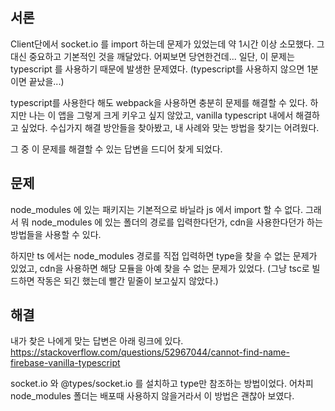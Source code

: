 ## 서론

Client단에서 socket.io 를 import 하는데 문제가 있었는데 약 1시간 이상 소모했다.
그대신 중요하고 기본적인 것을 깨달았다. 어찌보면 당연한건데...
일단, 이 문제는 typescript 를 사용하기 때문에 발생한 문제였다.
(typescript를 사용하지 않으면 1분이면 끝났을...)

typescript를 사용한다 해도 webpack을 사용하면 충분히 문제를 해결할 수 있다.
하지만 나는 이 앱을 그렇게 크게 키우고 싶지 않았고, vanilla typescript 내에서 해결하고 싶었다.
수십가지 해결 방안들을 찾아봤고, 내 사례와 맞는 방법을 찾기는 어려웠다.

그 중 이 문제를 해결할 수 있는 답변을 드디어 찾게 되었다.

## 문제

node_modules 에 있는 패키지는 기본적으로 바닐라 js 에서 import 할 수 없다.
그래서 뭐 node_modules 에 있는 폴더의 경로를 입력한다던가, 
cdn을 사용한다던가 하는 방법들을 사용할 수 있다.

하지만 ts 에서는 node_modules 경로를 직접 입력하면 type을 찾을 수 없는 문제가 있었고,
cdn을 사용하면 해당 모듈을 아예 찾을 수 없는 문제가 있었다.
(그냥 tsc로 빌드하면 작동은 되긴 했는데 빨간 밑줄이 보고싶지 않았다.)

## 해결

내가 찾은 나에게 맞는 답변은 아래 링크에 있다.
https://stackoverflow.com/questions/52967044/cannot-find-name-firebase-vanilla-typescript

socket.io 와 @types/socket.io 를 설치하고 type만 참조하는 방법이었다. 어차피 node_modules 폴더는 배포때 사용하지 않을거라서
이 방법은 괜찮아 보였다.



